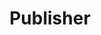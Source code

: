 ---
title: Publisher
description: We publish open data
permalink: /publisher/search
layout: publisher-search
---